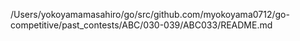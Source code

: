 /Users/yokoyamamasahiro/go/src/github.com/myokoyama0712/go-competitive/past_contests/ABC/030-039/ABC033/README.md